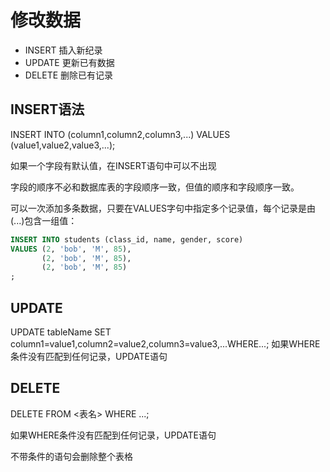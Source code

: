 # 修改数据

* INSERT 插入新纪录
* UPDATE 更新已有数据
* DELETE 删除已有记录

## INSERT语法

INSERT INTO <tableName> (column1,column2,column3,...) VALUES (value1,value2,value3,...);

如果一个字段有默认值，在INSERT语句中可以不出现

字段的顺序不必和数据库表的字段顺序一致，但值的顺序和字段顺序一致。

可以一次添加多条数据，只要在VALUES字句中指定多个记录值，每个记录是由(...)包含一组值：

```sql
INSERT INTO students (class_id, name, gender, score)
VALUES (2, 'bob', 'M', 85),
       (2, 'bob', 'M', 85),
       (2, 'bob', 'M', 85)
;

```
## UPDATE

UPDATE tableName SET column1=value1,column2=value2,column3=value3,...WHERE...;
如果WHERE条件没有匹配到任何记录，UPDATE语句

## DELETE

DELETE FROM <表名> WHERE ...;

如果WHERE条件没有匹配到任何记录，UPDATE语句

不带条件的语句会删除整个表格